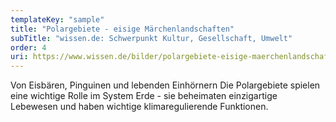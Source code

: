 ```yaml
---
templateKey: "sample"
title: "Polargebiete - eisige Märchenlandschaften"
subTitle: "wissen.de: Schwerpunkt Kultur, Gesellschaft, Umwelt"
order: 4
uri: https://www.wissen.de/bilder/polargebiete-eisige-maerchenlandschaften
---
```


Von Eisbären, Pinguinen und lebenden Einhörnern
Die Polargebiete spielen eine wichtige Rolle im System Erde - sie beheimaten einzigartige Lebewesen und haben wichtige klimaregulierende Funktionen.
